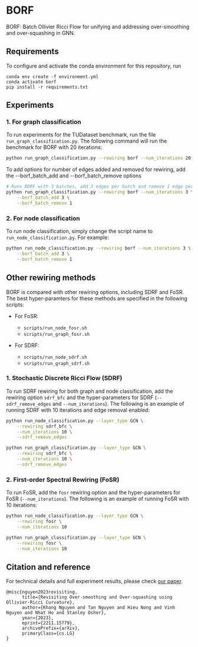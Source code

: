 # BORF
BORF: Batch Ollivier Ricci Flow for unifying and addressing over-smoothing and over-squashing in GNN. 

## Requirements
To configure and activate the conda environment for this repository, run
```
conda env create -f environment.yml
conda activate borf 
pip install -r requirements.txt
```

## Experiments
### 1. For graph classification
To run experiments for the TUDataset benchmark, run the file ```run_graph_classification.py```. The following command will run the benchmark for BORF with 20 iterations:
```bash
python run_graph_classification.py --rewiring borf --num_iterations 20
```

To add options for number of edges added and removed for rewiring, add the --borf_batch_add and --borf_batch_remove options
```bash
# Runs BORF with 3 batches, add 3 edges per batch and remove 1 edge per batch
python run_graph_classification.py --rewiring borf --num_iterations 3 \
	--borf_batch_add 3 \
	--borf_batch_remove 1
```

### 2. For node classification
To run node classification, simply change the script name to `run_node_classification.py`. For example:
```bash
python run_node_classification.py --rewiring borf --num_iterations 3 \
	--borf_batch_add 3 \
	--borf_batch_remove 1
```

## Other rewiring methods
BORF is compared with other rewiring options, including SDRF and FoSR. The best hyper-paramters
for these methods are specified in the following scripts:
- For FoSR:
	- `scripts/run_node_fosr.sh`
	- `scripts/run_graph_fosr.sh`

- For SDRF:
	- `scripts/run_node_sdrf.sh`
	- `scripts/run_graph_sdrf.sh` 

### 1. Stochastic Discrete Ricci Flow (SDRF)
To run SDRF rewiring for both graph and node classification, add the rewiring option `sdrf_bfc` 
and the hyper-parameters for SDRF (`--sdrf_remove_edges` and `--num_iterations`). The following
is an example of running SDRF with 10 iterations and edge removal enabled:

```bash
python run_node_classification.py --layer_type GCN \
	--rewiring sdrf_bfc \
	--num_iterations 10 \
	--sdrf_remove_edges

python run_graph_classification.py --layer_type GCN \
	--rewiring sdrf_bfc \
	--num_iterations 10 \
	--sdrf_remove_edges
```

### 2. First-order Spectral Rewiring (FoSR)
To run FoSR, add the `fosr` rewiring option and the hyper-parameters for FoSR (`--num_iterations`).
The following is an example of running FoSR with 10 iterations:

```bash
python run_node_classification.py --layer_type GCN \
	--rewiring fosr \
	--num_iterations 10

python run_graph_classification.py --layer_type GCN \
	--rewiring fosr \
	--num_iterations 10
```

## Citation and reference
For technical details and full experiment results, please check [our paper](https://arxiv.org/abs/2211.15779).
```
@misc{nguyen2023revisiting,
      title={Revisiting Over-smoothing and Over-squashing using Ollivier-Ricci Curvature}, 
      author={Khang Nguyen and Tan Nguyen and Hieu Nong and Vinh Nguyen and Nhat Ho and Stanley Osher},
      year={2023},
      eprint={2211.15779},
      archivePrefix={arXiv},
      primaryClass={cs.LG}
}
```